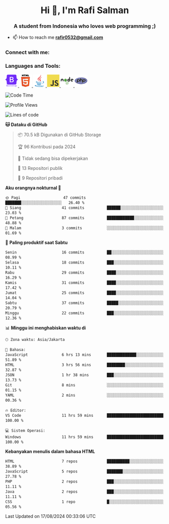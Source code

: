 <h1 align="center">Hi 👋, I'm Rafi Salman</h1>
<h3 align="center">A student from Indonesia who loves web programming ;)</h3>

- 📫 How to reach me **rafir0532@gmail.com**

<h3 align="left">Connect with me:</h3>
<p align="left">
</p>

<h3 align="left">Languages and Tools:</h3>
<p align="left"> <a href="https://getbootstrap.com" target="_blank" rel="noreferrer"> <img src="https://raw.githubusercontent.com/devicons/devicon/master/icons/bootstrap/bootstrap-plain-wordmark.svg" alt="bootstrap" width="40" height="40"/> </a> <a href="https://www.w3.org/html/" target="_blank" rel="noreferrer"> <img src="https://raw.githubusercontent.com/devicons/devicon/master/icons/html5/html5-original-wordmark.svg" alt="html5" width="40" height="40"/> </a> <a href="https://www.java.com" target="_blank" rel="noreferrer"> <img src="https://raw.githubusercontent.com/devicons/devicon/master/icons/java/java-original.svg" alt="java" width="40" height="40"/> </a> <a href="https://developer.mozilla.org/en-US/docs/Web/JavaScript" target="_blank" rel="noreferrer"> <img src="https://raw.githubusercontent.com/devicons/devicon/master/icons/javascript/javascript-original.svg" alt="javascript" width="40" height="40"/> </a> <a href="https://nodejs.org" target="_blank" rel="noreferrer"> <img src="https://raw.githubusercontent.com/devicons/devicon/master/icons/nodejs/nodejs-original-wordmark.svg" alt="nodejs" width="40" height="40"/> </a> <a href="https://www.php.net" target="_blank" rel="noreferrer"> <img src="https://raw.githubusercontent.com/devicons/devicon/master/icons/php/php-original.svg" alt="php" width="40" height="40"/> </a> </p>

<!--START_SECTION:waka-->
![Code Time](http://img.shields.io/badge/Code%20Time-23%20hrs%2042%20mins-blue)

![Profile Views](http://img.shields.io/badge/Profil%20dilihat-47-blue)

![Lines of code](https://img.shields.io/badge/Sejak%20Hello%20World%20aku%20telah%20menulis-452.1%20thousand%20baris%20kode-blue)

**🐱 Dataku di GitHub** 

> 📦 70.5 kB Digunakan di GitHub Storage 
 > 
> 🏆 96 Kontribusi pada 2024
 > 
> 🚫 Tidak sedang bisa dipekerjakan
 > 
> 📜 13 Repositori publik 
 > 
> 🔑 9 Repositori pribadi 
 > 
**Aku orangnya nokturnal 🦉** 

```text
🌞 Pagi                   47 commits          ███████░░░░░░░░░░░░░░░░░░   26.40 % 
🌆 Siang                  41 commits          ██████░░░░░░░░░░░░░░░░░░░   23.03 % 
🌃 Petang                 87 commits          ████████████░░░░░░░░░░░░░   48.88 % 
🌙 Malam                  3 commits           ░░░░░░░░░░░░░░░░░░░░░░░░░   01.69 % 
```
📅 **Paling produktif saat Sabtu** 

```text
Senin                    16 commits          ██░░░░░░░░░░░░░░░░░░░░░░░   08.99 % 
Selasa                   18 commits          ███░░░░░░░░░░░░░░░░░░░░░░   10.11 % 
Rabu                     29 commits          ████░░░░░░░░░░░░░░░░░░░░░   16.29 % 
Kamis                    31 commits          ████░░░░░░░░░░░░░░░░░░░░░   17.42 % 
Jumat                    25 commits          ████░░░░░░░░░░░░░░░░░░░░░   14.04 % 
Sabtu                    37 commits          █████░░░░░░░░░░░░░░░░░░░░   20.79 % 
Minggu                   22 commits          ███░░░░░░░░░░░░░░░░░░░░░░   12.36 % 
```


📊 **Minggu ini menghabiskan waktu di** 

```text
🕑︎ Zona waktu: Asia/Jakarta

💬 Bahasa: 
JavaScript               6 hrs 13 mins       █████████████░░░░░░░░░░░░   51.89 % 
HTML                     3 hrs 56 mins       ████████░░░░░░░░░░░░░░░░░   32.87 % 
JSON                     1 hr 38 mins        ███░░░░░░░░░░░░░░░░░░░░░░   13.73 % 
Git                      8 mins              ░░░░░░░░░░░░░░░░░░░░░░░░░   01.15 % 
YAML                     2 mins              ░░░░░░░░░░░░░░░░░░░░░░░░░   00.36 % 

🔥 Editor: 
VS Code                  11 hrs 59 mins      █████████████████████████   100.00 % 

💻 Sistem Operasi: 
Windows                  11 hrs 59 mins      █████████████████████████   100.00 % 
```

**Kebanyakan menulis dalam bahasa HTML** 

```text
HTML                     7 repos             ██████████░░░░░░░░░░░░░░░   38.89 % 
JavaScript               5 repos             ███████░░░░░░░░░░░░░░░░░░   27.78 % 
PHP                      2 repos             ███░░░░░░░░░░░░░░░░░░░░░░   11.11 % 
Java                     2 repos             ███░░░░░░░░░░░░░░░░░░░░░░   11.11 % 
CSS                      1 repo              █░░░░░░░░░░░░░░░░░░░░░░░░   05.56 % 
```




 Last Updated on 17/08/2024 00:33:06 UTC
<!--END_SECTION:waka-->
